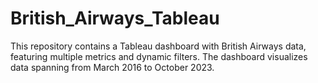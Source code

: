 # British_Airways_Tableau
This repository contains a Tableau dashboard with British Airways data, featuring multiple metrics and dynamic filters. The dashboard visualizes data spanning from March 2016 to October 2023.
